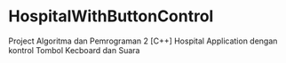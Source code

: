 # HospitalWithButtonControl
Project Algoritma dan Pemrograman 2 [C++] Hospital Application dengan kontrol Tombol Kecboard dan Suara
